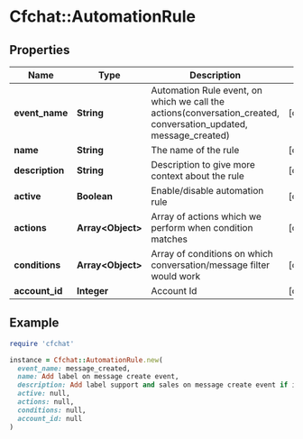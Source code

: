# Cfchat::AutomationRule

## Properties

| Name | Type | Description | Notes |
| ---- | ---- | ----------- | ----- |
| **event_name** | **String** | Automation Rule event, on which we call the actions(conversation_created, conversation_updated, message_created) | [optional] |
| **name** | **String** | The name of the rule | [optional] |
| **description** | **String** | Description to give more context about the rule | [optional] |
| **active** | **Boolean** | Enable/disable automation rule | [optional] |
| **actions** | **Array&lt;Object&gt;** | Array of actions which we perform when condition matches | [optional] |
| **conditions** | **Array&lt;Object&gt;** | Array of conditions on which conversation/message filter would work | [optional] |
| **account_id** | **Integer** | Account Id | [optional] |

## Example

```ruby
require 'cfchat'

instance = Cfchat::AutomationRule.new(
  event_name: message_created,
  name: Add label on message create event,
  description: Add label support and sales on message create event if incoming message content contains text help,
  active: null,
  actions: null,
  conditions: null,
  account_id: null
)
```


